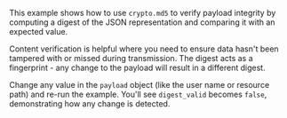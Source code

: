 This example shows how to use `crypto.md5` to verify payload integrity by computing a digest of the JSON representation and comparing it with an expected value.

Content verification is helpful where you need to ensure data hasn't been tampered with or missed during transmission. The digest acts as a fingerprint - any change to the payload will result in a different digest.

Change any value in the `payload` object (like the user name or resource path) and re-run the example. You'll see `digest_valid` becomes `false`, demonstrating how any change is detected.

